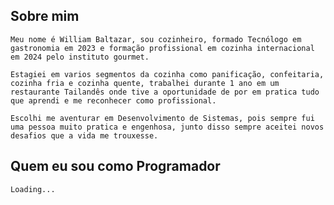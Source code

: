 ## Sobre mim

	Meu nome é William Baltazar, sou cozinheiro, formado Tecnólogo em gastronomia em 2023 e formação profissional em cozinha internacional em 2024 pelo instituto gourmet.

	Estagiei em varios segmentos da cozinha como panificação, confeitaria, cozinha fria e cozinha quente, trabalhei durante 1 ano em um restaurante Tailandês onde tive a oportunidade de por em pratica tudo que aprendi e me reconhecer como profissional.

	Escolhi me aventurar em Desenvolvimento de Sistemas, pois sempre fui uma pessoa muito pratica e engenhosa, junto disso sempre aceitei novos desafios que a vida me trouxesse.

## Quem eu sou como Programador
	Loading...